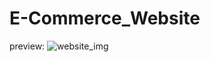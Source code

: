 # E-Commerce_Website


preview:
![website_img](https://github.com/M-Akhil-pavan-sai/E-Commerce_Website/tree/main/images/websiteimg.png?raw=true)